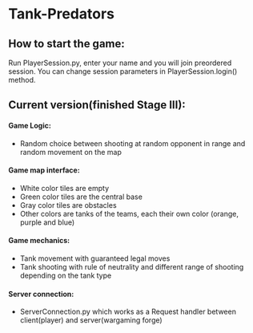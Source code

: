 # Tank-Predators

## How to start the game:
Run PlayerSession.py, enter your name and you will join preordered session. You can change session parameters in PlayerSession.login() method.

## Current version(finished Stage III):

#### Game Logic:
* Random choice between shooting at random opponent in range and random movement on the map

#### Game map interface:
* White color tiles are empty
* Green color tiles are the central base
* Gray color tiles are obstacles
* Other colors are tanks of the teams, each their own color (orange, purple and blue)

#### Game mechanics:
* Tank movement with guaranteed legal moves
* Tank shooting with rule of neutrality and different range of shooting depending on the tank type

#### Server connection:
* ServerConnection.py which works as a Request handler between client(player) and server(wargaming forge) 
